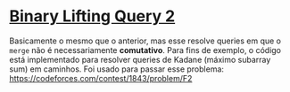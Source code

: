 # [Binary Lifting Query 2](binary_lifting_query_nodo2.cpp)

Basicamente o mesmo que o anterior, mas esse resolve queries em que o `merge` não é necessariamente **comutativo**. Para fins de exemplo, o código está implementado para resolver queries de Kadane (máximo subarray sum) em caminhos.
Foi usado para passar esse problema: https://codeforces.com/contest/1843/problem/F2